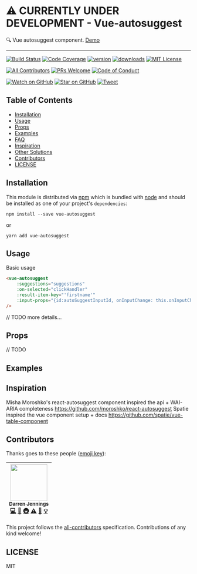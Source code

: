 <div>
<h1>⚠️ CURRENTLY UNDER DEVELOPMENT - Vue-autosuggest</h1>

<p>🔍 Vue autosuggest component. <a href="https://educents.github.io/vue-autosuggest/">Demo</a></p>
</div>

<hr />

[![Build Status][build-badge]][build]
[![Code Coverage][coverage-badge]][coverage]
[![version][version-badge]][package]
[![downloads][downloads-badge]][npmtrends]
[![MIT License][license-badge]][LICENSE]

[![All Contributors](https://img.shields.io/badge/all_contributors-1-orange.svg?style=flat-square)](#contributors)
[![PRs Welcome][prs-badge]][prs]
[![Code of Conduct][coc-badge]][coc]

[![Watch on GitHub][github-watch-badge]][github-watch]
[![Star on GitHub][github-star-badge]][github-star]
[![Tweet][twitter-badge]][twitter]

## Table of Contents

<!-- START doctoc generated TOC please keep comment here to allow auto update -->
<!-- DON'T EDIT THIS SECTION. It'll update automatically -->

- [Installation](#installation)
- [Usage](#usage)
- [Props](#props)
- [Examples](#examples)
- [FAQ](#faq)
- [Inspiration](#inspiration)
- [Other Solutions](#other-solutions)
- [Contributors](#contributors)
- [LICENSE](#license)
<!-- END doctoc generated TOC please keep comment here to allow auto update -->

## Installation

This module is distributed via [npm][npm] which is bundled with [node][node] and
should be installed as one of your project's `dependencies`:

```
npm install --save vue-autosuggest
```
or

```
yarn add vue-autosuggest
```

## Usage
Basic usage
```html
<vue-autosuggest 
    :suggestions="suggestions" 
    :on-selected="clickHandler"
    :result-item-key="'firstname'"
    :input-props="{id:autoSuggestInputId, onInputChange: this.onInputChange, placeholder:'Enter some text'}"
/>
```

// TODO more details...

## Props

// TODO

## Examples


## Inspiration

Misha Moroshko's react-autosuggest component inspired the api + WAI-ARIA completeness https://github.com/moroshko/react-autosuggest
Spatie inspired the vue component setup + docs https://github.com/spatie/vue-table-component

## Contributors

Thanks goes to these people ([emoji key][emojis]):

<!-- ALL-CONTRIBUTORS-LIST:START - Do not remove or modify this section -->
| [<img src="https://avatars.githubusercontent.com/u/5770711?v=4" width="100px;"/><br /><sub>Darren Jennings</sub>](https://darrenjennings.github.io)<br />[💻](https://github.com/darrenjennings/vue-autosuggest/commits?author=darrenjennings "Code") [📖](https://github.com/darrenjennings/vue-autosuggest/commits?author=darrenjennings "Documentation") [🚇](#infra-darrenjennings "Infrastructure (Hosting, Build-Tools, etc)") [⚠️](https://github.com/darrenjennings/vue-autosuggest/commits?author=darrenjennings "Tests") [🎨](#design-darrenjennings "Design") [💡](#example-darrenjennings "Examples") |
| :---: |
<!-- ALL-CONTRIBUTORS-LIST:END -->

This project follows the [all-contributors][all-contributors] specification.
Contributions of any kind welcome!

## LICENSE

MIT

[npm]: https://www.npmjs.com/
[node]: https://nodejs.org
[build-badge]: https://img.shields.io/travis/Educents/vue-autosuggest.svg?style=flat-square
[build]: https://travis-ci.org/educents/vue-autosuggest
[coverage-badge]: https://img.shields.io/codecov/c/github/educents/vue-autosuggest.svg?style=flat-square
[coverage]: https://codecov.io/github/educents/vue-autosuggest
[version-badge]: https://img.shields.io/npm/v/vue-autosuggest.svg?style=flat-square
[package]: https://www.npmjs.com/package/vue-autosuggest
[downloads-badge]: https://img.shields.io/npm/dm/vue-autosuggest.svg?style=flat-square
[npmtrends]: http://www.npmtrends.com/vue-autosuggest
[license-badge]: https://img.shields.io/npm/l/vue-autosuggest.svg?style=flat-square
[license]: https://github.com/educents/vue-autosuggest/blob/master/LICENSE
[prs-badge]: https://img.shields.io/badge/PRs-welcome-brightgreen.svg?style=flat-square
[prs]: http://makeapullrequest.com
[coc-badge]: https://img.shields.io/badge/code%20of-conduct-ff69b4.svg?style=flat-square
[coc]: https://github.com/educents/vue-autosuggest/blob/master/other/CODE_OF_CONDUCT.md
[github-watch-badge]: https://img.shields.io/github/watchers/educents/vue-autosuggest.svg?style=social
[github-watch]: https://github.com/educents/vue-autosuggest/watchers
[github-star-badge]: https://img.shields.io/github/stars/educents/vue-autosuggest.svg?style=social
[github-star]: https://github.com/educents/vue-autosuggest/stargazers
[twitter]: https://twitter.com/intent/tweet?text=Check%20out%20vue-autosuggest%20by%20%40educents%20https%3A%2F%2Fgithub.com%2Feducents%2Fvue-autosuggest%20%F0%9F%91%8D
[twitter-badge]: https://img.shields.io/twitter/url/https/github.com/educents/vue-autosuggest.svg?style=social
[emojis]: https://github.com/kentcdodds/all-contributors#emoji-key
[all-contributors]: https://github.com/kentcdodds/all-contributors
<!-- [donate-badge]: https://img.shields.io/badge/$-support-green.svg?style=flat-square -->